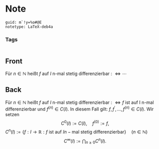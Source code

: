 # Note
```
guid: m`!y=%o#@E
notetype: LaTeX-deb4a
```

### Tags
```
```

## Front
Für $n \in \mathbb{N}$ heißt $f$ auf $I$ n-mal stetig differenzierbar : $\Longleftrightarrow \cdots$

## Back
Für $n \in \mathbb{N}$ heißt $f$ auf $I$ n-mal stetig differenzierbar : $\Longleftrightarrow f$ ist auf I n-mal differenzierbar und $f^{(n)} \in C(I) .$ In diesem Fall gilt: $f, f^{\prime}, \ldots, f^{(n)} \in C(I) .$ Wir setzen
$$
C^{0}(I):=C(I), \quad f^{(0)}:=f,
$$
$C^{n}(I):=\{f: I \rightarrow \mathbb{R}: f \text { ist auf } I n-\text {mal stetig differenzierbar}\} \quad(n \in \mathbb{N})$
$$
C^{\infty}(I):=\bigcap_{n \geq 0} C^{n}(I).
$$
